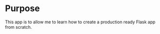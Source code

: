 # Purpose

This app is to allow me to learn how to create a production ready Flask app from scratch.